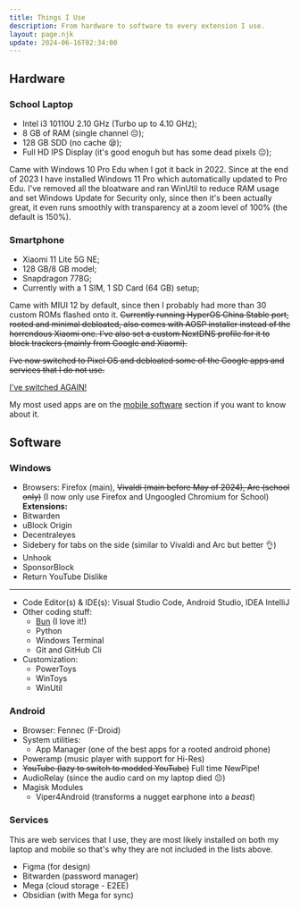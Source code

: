 ```yaml
---
title: Things I Use
description: From hardware to software to every extension I use.
layout: page.njk
update: 2024-06-16T02:34:00
---
```


## Hardware

### School Laptop

- Intel i3 10110U 2.10 GHz (Turbo up to 4.10 GHz);
- 8 GB of RAM (single channel 😔);
- 128 GB SDD (no cache 😪);
- Full HD IPS Display (it's good enoguh but has some dead pixels 😐);

Came with Windows 10 Pro Edu when I got it back in 2022. Since at the end of 2023 I have installed Windows 11 Pro which automatically updated to Pro Edu. I've removed all the bloatware and ran WinUtil to reduce RAM usage and set Windows Update for Security only, since then it's been actually great, it even runs smoothly with transparency at a zoom level of 100% (the default is 150%).

### Smartphone

- Xiaomi 11 Lite 5G NE;
- 128 GB/8 GB model;
- Snapdragon 778G;
- Currently with a 1 SIM, 1 SD Card (64 GB) setup;

Came with MIUI 12 by default, since then I probably had more than 30 custom ROMs flashed onto it. ~~Currently running HyperOS China Stable port, rooted and minimal debloated, also comes with AOSP installer instead of the horrendous Xiaomi one. I've also set a custom NextDNS profile for it to block trackers (mainly from Google and Xiaomi).~~

~~I've now switched to Pixel OS and debloated some of the Google apps and services that I do not use.~~

[I've switched AGAIN!](blog/posts/2024/going-back-to-lineageos/)

My most used apps are on the [mobile software](#android) section if you want to know about it.

## Software

### Windows

- Browsers: Firefox (main), ~~Vivaldi (main before May of 2024), Arc (school only)~~ (I now only use Firefox and Ungoogled Chromium for School)
  **Extensions:**
- Bitwarden
- uBlock Origin
- Decentraleyes
- Sidebery for tabs on the side (similar to Vivaldi and Arc but better 👌)
- Unhook
- SponsorBlock
- Return YouTube Dislike

---

- Code Editor(s) & IDE(s): Visual Studio Code, Android Studio, IDEA IntelliJ
- Other coding stuff:
  - [Bun](https://bun.sh/) (I love it!)
  - Python
  - Windows Terminal
  - Git and GitHub Cli
- Customization:
  - PowerToys
  - WinToys
  - WinUtil

### Android

- Browser: Fennec (F-Droid)
- System utilities:
  - App Manager (one of the best apps for a rooted android phone)
- Poweramp (music player with support for Hi-Res)
- ~~YouTube (lazy to switch to modded YouTube)~~ Full time NewPipe!
- AudioRelay (since the audio card on my laptop died 😔)
- Magisk Modules
  - Viper4Android (transforms a nugget earphone into a _beast_)

### Services

This are web services that I use, they are most likely installed on both my laptop and mobile so that's why they are not included in the lists above.

- Figma (for design)
- Bitwarden (password manager)
- Mega (cloud storage - E2EE)
- Obsidian (with Mega for sync)
